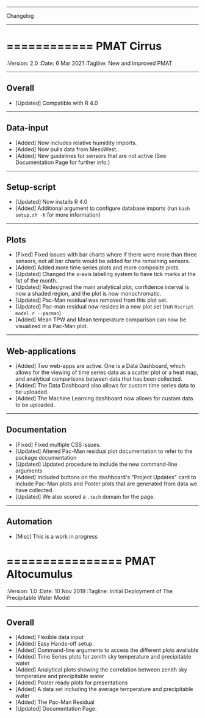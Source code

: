 
***********
Changelog
***********

============
PMAT Cirrus
============

:Version: 2.0
:Date: 6 Mar 2021
:Tagline: New and Improved PMAT

--------
Overall
--------

- [Updated] Compatible with R 4.0

----------
Data-input
----------

- [Added] Now includes relative humidity imports.
- [Added] Now pulls data from MesoWest..
- [Added] New guidelines for sensors that are not active (See Documentation Page for further info.)

------------
Setup-script
------------

- [Updated] Now installs R 4.0
- [Added] Additional argument to configure database imports (run `bash setup.sh -h` for more information)

-----
Plots
-----

- [Fixed] Fixed issues with bar charts where if there were more than three sensors, not all bar charts would be added for the remaining sensors.
- [Added] Added more time series plots and more composite plots.
- [Updated] Changed the x-axis labeling system to have tick marks at the 1st of the month.
- [Updated] Redesigned the main analytical plot, confidence interval is now a shaded region, and the plot is now monochromatic.
- [Updated] Pac-Man residual was removed from this plot set.
- [Updated] Pac-man residual now resides in a new plot set (run `Rscript model.r --pacman`)
- [Added] Mean TPW and Mean temperature comparison can now be visualized in a Pac-Man plot.

----------------
Web-applications
----------------

- [Added] Two web-apps are active. One is a Data Dashboard, which allows for the viewing of time series data as a scatter plot or a heat map, and analytical comparisons between data that has been collected.
- [Added] The Data Dashboard also allows for custom time series data to be uploaded.
- [Added] The Machine Learning dashboard now allows for custom data to be uploaded.

-------------
Documentation
-------------

- [Fixed] Fixed multiple CSS issues.
- [Updated] Altered Pac-Man residual plot documentation to refer to the package documentation
- [Updated] Updated procedure to include the new command-line arguments
- [Added] Included buttons on the dashboard's "Project Updates" card to include Pac-Man plots and Poster plots that are generated from data we have collected.
- [Updated] We also scored a `.tech` domain for the page.

----------
Automation
----------

- [Misc] This is a work in progress


================
PMAT Altocumulus
================

:Version: 1.0
:Date: 10 Nov 2019
:Tagline: Initial Deployment of The Precipitable Water Model

-------
Overall
-------

- [Added] Flexible data input
- [Added] Easy Hands-off setup.
- [Added] Command-line arguments to access the different plots available
- [Added] Time Series plots for zenith sky temperature and precipitable water
- [Added] Analytical plots showing the correlation between zenith sky temperature and precipitable water
- [Added] Poster ready plots for presentations
- [Added] A data set including the average temperature and precipitable water
- [Added] The Pac-Man Residual
- [Updated] Documentation Page.


